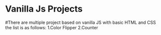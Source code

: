# Vanilla Js Projects

#There are multiple project based on vanilla JS with basic HTML and CSS the list is as follows:
1.Color Flipper
2.Counter
